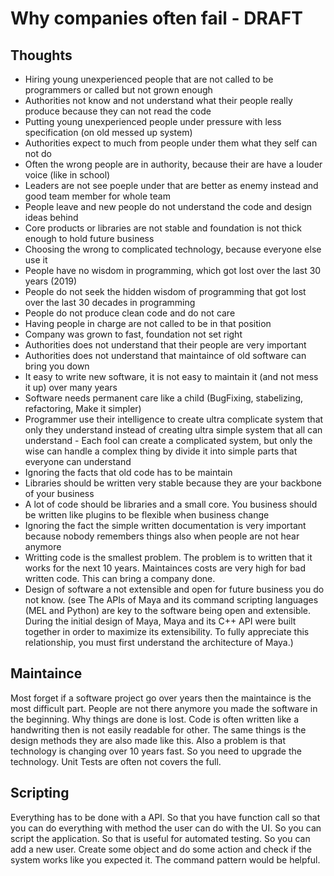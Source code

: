 # Why companies often fail - DRAFT

## Thoughts

* Hiring young unexperienced people that are not called to be programmers or called but not grown enough
* Authorities not know and not understand what their people really produce because they can not read the code
* Putting young unexperienced people under pressure with less specification (on old messed up system)
* Authorities expect to much from people under them what they self can not do
* Often the wrong people are in authority, because their are have a louder voice (like in school)
* Leaders are not see poeple under that are better as enemy instead and good team member for whole team
* People leave and new people do not understand the code and design ideas behind
* Core products or libraries are not stable and foundation is not thick enough to hold future business
* Choosing the wrong to complicated technology, because everyone else use it
* People have no wisdom in programming, which got lost over the last 30 years (2019)
* People do not seek the hidden wisdom of programming that got lost over the last 30 decades in programming
* People do not produce clean code and do not care
* Having people in charge are not called to be in that position
* Company was grown to fast, foundation not set right
* Authorities does not understand that their people are very important
* Authorities does not understand that maintaince of old software can bring you down
* It easy to write new software, it is not easy to maintain it (and not mess it up) over many years
* Software needs permanent care like a child (BugFixing, stabelizing, refactoring, Make it simpler)
* Programmer use their intelligence to create ultra complicate system that only they understand instead of creating ultra simple system that all can understand - Each fool can create a complicated system, but only the wise can handle a complex thing by divide it into simple parts that everyone can understand
* Ignoring the facts that old code has to be maintain
* Libraries should be written very stable because they are your backbone of your business
* A lot of code should be libraries and a small core. You business should be written like plugins to be flexible when business change
* Ignoring the fact the simple written documentation is very important because nobody remembers things also when people are not hear anymore
* Writting code is the smallest problem. The problem is to written that it works for the next 10 years. Maintainces costs are very high for bad written code. This can bring a company done.
* Design of software a not extensible and open for future business you do not know. (see The APIs of Maya and its command scripting languages (MEL and Python) are key to the software being open and extensible. During the initial design of Maya, Maya and its C++ API were built together in order to maximize its extensibility. To fully appreciate this relationship, you must first understand the architecture of Maya.)

## Maintaince

Most forget if a software project go over years then the maintaince is the most difficult part.
People are not there anymore you made the software in the beginning. Why things are done is lost.
Code is often written like a handwriting then is not easily readable for other. The same things is the design methods
they are also made like this. Also a problem is that technology is changing over 10 years fast. So you need to
upgrade the technology. Unit Tests are often not covers the full.

## Scripting

Everything has to be done with a API. So that you have function call so that you can do everything with method the user
can do with the UI. So you can script the application. So that is useful for automated testing. So you can add a new user.
Create some object and do some action and check if the system works like you expected it. The command pattern would be helpful.


